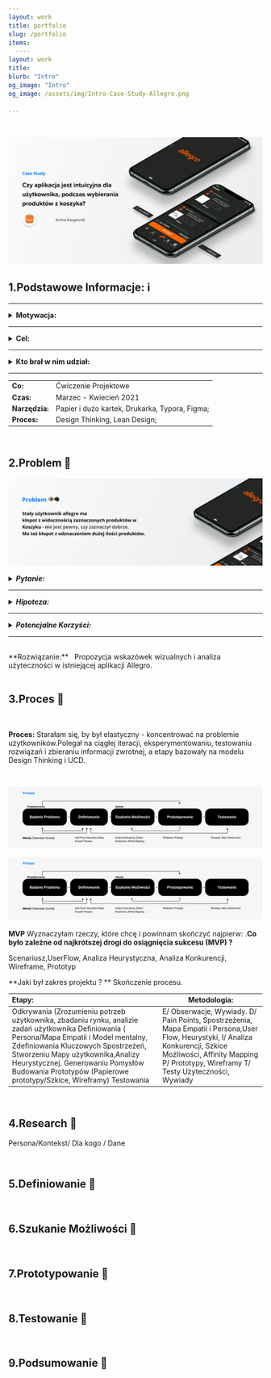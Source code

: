 ```yaml
---
layout: work
title: portfolio
slug: /portfolio
items:
  ----
layout: work
title: 
blurb: "Intro"
og_image: "Intro"
og_image: /assets/img/Intro-Case-Study-Allegro.png
      
---   
```

<br>

[![image-text markdown="1"](https://raw.githubusercontent.com/AnitakasperekUX/AnitakasperekUX.github.io/main/assets/img/tytul.png)](https://raw.githubusercontent.com/AnitakasperekUX/AnitakasperekUX.github.io/main/assets/img/tytul.png)
<br>

## 1.Podstawowe Informacje:    ℹ️ 


 ---

<details><summary><b>Motywacja:</b></summary> Głównym czynnikiem, przez który zdecydowałam się na rozwiązanie tego tematu,było zaobserwowanie problemu w codziennym życiu, oraz wyłapanie błędu użytkownika,gdy ten używał aplikacji allegro.<br/>Kolejny czynnik, to niewielki zakres problemu, który wydał się optymalny i realny do przeanalizowania, dla kogoś początkującego.<br> Motywacją była też chęć sprawdzenia różnych UX-owych metod w praktyce i pokazanie procesu. </details>

---

<details><summary><b>Cel:</b></summary> Celem zadania było zebranie opinii i ocena rozwiązania pod względem zasad użyteczności. Natomiast celem końcowym, było zaprojektowanie propozycji która jest intuicyjna czy lepiej informuje użytkowników o ich działaniach.</details>

---

<details><summary><b>Kto brał w nim udział:</b></summary> Niestety tylko ja. Proces i wyniki konsultowałam 2 razy z projektantem spoza branży IT. Do tego były jeszcze osoby z którymi przeprowadzałam wywiady.</details>

---


|                |                                                |
| :------------- | ---------------------------------------------- |
| **Co:**        | Ćwiczenie Projektowe                           |
| **Czas:**      | Marzec - Kwiecień 2021                         |
| **Narzędzia:** | Papier i dużo kartek, Drukarka, Typora, Figma; |
| **Proces:**    | Design Thinking, Lean Design;                  |


<br>


## 2.Problem 🔮

[![image-text markdown="1"](https://raw.githubusercontent.com/AnitakasperekUX/AnitakasperekUX.github.io/main/assets/img/problem.png)](https://raw.githubusercontent.com/AnitakasperekUX/AnitakasperekUX.github.io/main/assets/img/problem.png)

<details><summary><i><b>Pytanie:</b></i></summary><i> Jak można rozwiązać problem braku dostarczenia niewystarczających informacji zwrotnych aplikacji i zapobiec generowania błędów ❓</i></details>


---

<details><summary><i><b>Hipoteza:</b></i></summary><i> -Podczas wybierania przedmiotów z przepełnionego koszyka, użytkownik nie jest  wystarczająco informowany o ich działaniach.</i></details>


---

<details><summary><i><b>Potencjalne Korzyści: </b></i></summary><i>- Usprawnienie informacji wizualnych i interakcji, przyspieszy proces zakupowy i uniknie błędów użytkownika Poprzez dodanie wskazówek wizualne, poprawi się użyteczność aplikacji. Model Mentalny stałego użytkownika używającego wersji webowej, będzie spójniejszy.</i></details>

---
<br>
**Rozwiązanie:** &nbsp; Propozycja wskazówek wizualnych i analiza użyteczności w istniejącej aplikacji Allegro. 
<br>
<br>

## 3.Proces 🔄
<br>

**Proces:** Starałam się, by był elastyczny - koncentrować na problemie użytkowników.Polegał na ciągłej iteracji, eksperymentowaniu, testowaniu rozwiązań i zbieraniu informacji zwrotnej, a etapy bazowały na modelu Design Thinking i UCD.</p>
<br>


[![image-text markdown="1"](https://raw.githubusercontent.com/AnitakasperekUX/AnitakasperekUX.github.io/main/assets/img/MacBook%20Pro%20-%2010.png)](https://raw.githubusercontent.com/AnitakasperekUX/AnitakasperekUX.github.io/main/assets/img/MacBook%20Pro%20-%2010.png)
<br>

[![image-text markdown="1"](https://raw.githubusercontent.com/AnitakasperekUX/AnitakasperekUX.github.io/main/assets/img/MacBook%20Pro%20-%2010.png)](https://raw.githubusercontent.com/AnitakasperekUX/AnitakasperekUX.github.io/main/assets/img/MacBook%20Pro%20-%2010.png)
<br>
<br>
**MVP**
Wyznaczyłam rzeczy, które chcę i powinnam skończyć najpierw: 
.**Co było zależne od najkrótszej drogi do osiągnięcia sukcesu (MVP) ?** 

Scenariusz,UserFlow, Analiza Heurystyczna, Analiza Konkurencji, Wireframe, Prototyp

**Jaki był zakres projektu ? **
Skończenie procesu. 


| **Etapy:**                                                   | **Metodologia:**                                             |
| :----------------------------------------------------------- | ------------------------------------------------------------ |
| Odkrywania (Zrozumieniu potrzeb użytkownika, zbadaniu rynku, analizie zadań użytkownika Definiowania ( Persona/Mapa Empatii i Model mentalny, Zdefiniowania Kluczowych Spostrzeżeń, Stworzeniu Mapy użytkownika,Analizy Heurystycznej.  Generowaniu Pomysłów Budowania Prototypów (Papierowe prototypy/Szkice, Wireframy)  Testowania | E/ Obserwacje, Wywiady.  D/ Pain Points, Spostrzeżenia, Mapa Empatii i Persona,User Flow, Heurystyki, I/ Analiza Konkurencji, Szkice Możliwości, Affinity Mapping P/ Prototypy, Wireframy T/ Testy Użyteczności, Wywiady |



<br>


## 4.Research 🔮

Persona/Kontekst/ Dla kogo / Dane 


<br>


## 5.Definiowanie 🔮


<br>


## 6.Szukanie Możliwości 🔮


<br>


## 7.Prototypowanie 🔮

<br>


## 8.Testowanie  🔮


<br>

## 9.Podsumowanie  🔮




